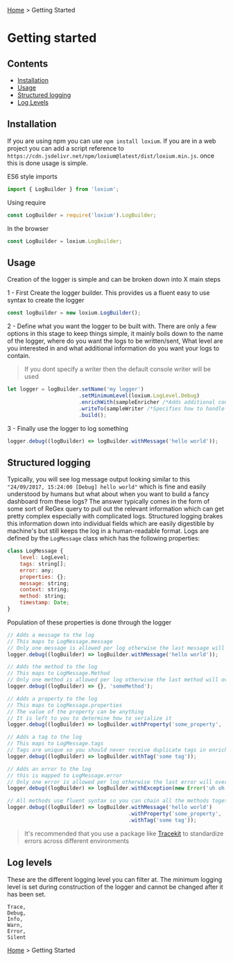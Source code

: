 [Home](http://www.loxiumjs.com) > Getting Started

# Getting started

## Contents
- [Installation](#installation)
- [Usage](#usage)
- [Structured logging](#structured-logging)
- [Log Levels](#log-levels)

## Installation
If you are using npm you can use `npm install loxium`. If you are in a web project you can add a script reference to `https://cdn.jsdelivr.net/npm/loxium@latest/dist/loxium.min.js`.
once this is done usage is simple.

ES6 style imports
```js
import { LogBuilder } from 'loxium';
```

Using require
```js
const LogBuilder = require('loxium').LogBuilder;
```

In the browser
```js
const LogBuilder = loxium.LogBuilder;
```
## Usage
Creation of the logger is simple and can be broken down into X main steps

1 - First Create the logger builder. This provides us a fluent easy to use syntax to create the logger
```js
const logBuilder = new loxium.LogBuilder();
```

2 - Define what you want the logger to be built with. There are only a few options in this stage to keep things simple, it mainly boils down to the name of the logger, where do you want the logs to be written/sent, What level are you interested in and what additional information do you want your logs to contain.

>If you dont specify a writer then the default console writer will be used

```js
let logger = logBuilder.setName('my logger')
                       .setMinimumLevel(loxium.LogLevel.Debug)
                       .enrichWith(sampleEnricher /*Adds additional contextual information to all logs*/)
                       .writeTo(sampleWriter /*Specifies how to handle log messages*/)
                       .build();
```
3 - Finally use the logger to log something

```js
logger.debug((logBuilder) => logBuilder.withMessage('hello world'));
```

## Structured logging
Typically, you will see log message output looking similar to this `"24/09/2017, 15:24:00 [Debug] hello world"` which is fine and easily understood by humans but what about when you want to build a fancy dashboard from these logs? The answer typically comes in the form of some sort of ReGex query to pull out the relevant information which can get pretty complex especially with complicated logs. Structured logging brakes this information down into individual fields which are easily digestible by machine's but still keeps the log in a human-readable format. Logs are defined by the `LogMessage` class which has the following properties:

```js
class LogMessage {
    level: LogLevel;
    tags: string[];
    error: any;
    properties: {};
    message: string;
    context: string;
    method: string;
    timestamp: Date;
}
```

Population of these properties is done through the logger

```js
// Adds a message to the log
// This maps to LogMessage.message 
// Only one message is allowed per log otherwise the last message will overwrite the previous
logger.debug((logBuilder) => logBuilder.withMessage('hello world'));

// Adds the method to the log
// This maps to LogMessage.Method
// Only one method is allowed per log otherwise the last method will overwrite the previous
logger.debug((logBuilder) => {}, 'someMethod');

// Adds a property to the log
// This maps to LogMessage.properties
// The value of the property can be anything
// It is left to you to determine how to serialize it 
logger.debug((logBuilder) => logBuilder.withProperty('some_property', 'any value'));

// Adds a tag to the log
// This maps to LogMessage.tags
// Tags are unique so you should never receive duplicate tags in enrichers or writers
logger.debug((logBuilder) => logBuilder.withTag('some tag'));

// Adds an error to the log
// this is mapped to LogMessage.error
// Only one error is allowed per log otherwise the last error will overwrite the previous
logger.debug((logBuilder) => logBuilder.withException(new Error('uh oh')));

// All methods use fluent syntax so you can chain all the methods together
logger.debug((logBuilder) => logBuilder.withMessage('hello world')
                                       .withProperty('some_property', 'any value')
                                       .withTag('some tag'));
```

> It's recommended that you use a package like [Tracekit](https://github.com/csnover/TraceKit) to standardize errors across different environments

## Log levels
These are the different logging level you can filter at. The minimum logging level is set during construction of the logger and cannot be changed after it has been set.

```
Trace,
Debug,
Info,
Warn,
Error,
Silent
```

[Home](http://www.loxiumjs.com) > Getting Started